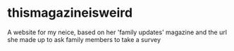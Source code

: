 # thismagazineisweird
A website for my neice, based on her 'family updates' magazine and the url she made up to ask family members to take a survey
